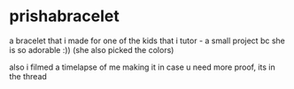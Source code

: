 # prishabracelet

a bracelet that i made for one of the kids that i tutor - a small project bc she is so adorable :)) (she also picked the colors)

also i filmed a timelapse of me making it in case u need more proof, its in the thread
